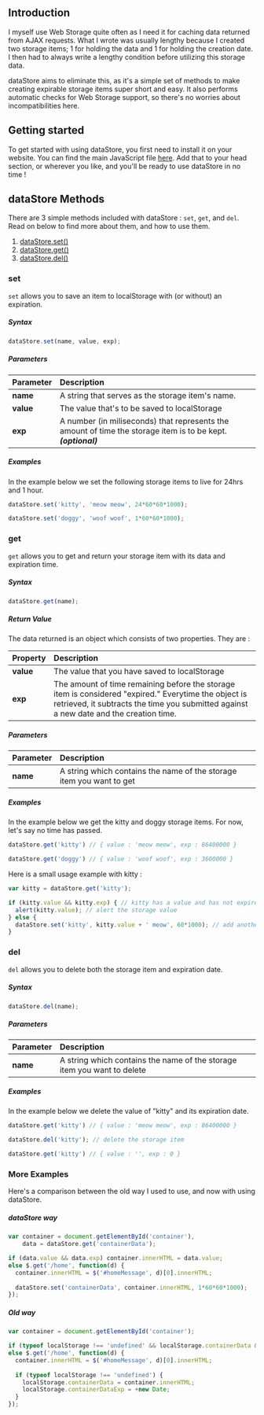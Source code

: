 ## Introduction
I myself use Web Storage quite often as I need it for caching data returned from AJAX requests. What I wrote was usually lengthy because I created two storage items; 1 for holding the data and 1 for holding the creation date. I then had to always write a lengthy condition before utilizing this storage data.

dataStore aims to eliminate this, as it's a simple set of methods to make creating expirable storage items super short and easy. It also performs automatic checks for Web Storage support, so there's no worries about incompatibilities here. 

## Getting started
To get started with using dataStore, you first need to install it on your website. You can find the main JavaScript file [here](https://github.com/SethClydesdale/dataStore-JS/blob/master/datastore.js). Add that to your head section, or wherever you like, and you'll be ready to use dataStore in no time !

## dataStore Methods

There are 3 simple methods included with dataStore : ``set``, ``get``, and ``del``. Read on below to find more about them, and how to use them.

1. [dataStore.set()](#set)
2. [dataStore.get()](#get)
3. [dataStore.del()](#del)

### set

``set`` allows you to save an item to localStorage with (or without) an expiration.

##### Syntax

```javascript
dataStore.set(name, value, exp);
```

##### Parameters

| Parameter | Description |
| :-------- | :---------- |
| **name** |  A string that serves as the storage item's name. |
| **value** | The value that's to be saved to localStorage |
| **exp** | A number (in miliseconds) that represents the amount of time the storage item is to be kept. ***(optional)*** |

##### Examples

In the example below we set the following storage items to live for 24hrs and 1 hour.

```javascript
dataStore.set('kitty', 'meow meow', 24*60*60*1000);

dataStore.set('doggy', 'woof woof', 1*60*60*1000);
```

### get

``get`` allows you to get and return your storage item with its data and expiration time.

##### Syntax
```javascript
dataStore.get(name);
```

##### Return Value

The data returned is an object which consists of two properties. They are :

| Property | Description |
| :-------- | :---------- |
| **value** |  The value that you have saved to localStorage |
| **exp** | The amount of time remaining before the storage item is considered "expired." Everytime the object is retrieved, it subtracts the time you submitted against a new date and the creation time. |

##### Parameters

| Parameter | Description |
| :-------- | :---------- |
| **name** |  A string which contains the name of the storage item you want to get |

##### Examples

In the example below we get the kitty and doggy storage items. For now, let's say no time has passed.

```javascript
dataStore.get('kitty') // { value : 'meow meow', exp : 86400000 }

dataStore.get('doggy') // { value : 'woof woof', exp : 3600000 }
```

Here is a small usage example with kitty :
```javascript
var kitty = dataStore.get('kitty');

if (kitty.value && kitty.exp) { // kitty has a value and has not expired
  alert(kitty.value); // alert the storage value
} else {
  dataStore.set('kitty', kitty.value + ' meow', 60*1000); // add another meow for 60 seconds
}
```

### del

``del`` allows you to delete both the storage item and expiration date.

##### Syntax

```javascript
dataStore.del(name);
```

##### Parameters

| Parameter | Description |
| :-------- | :---------- |
| **name** |  A string which contains the name of the storage item you want to delete |

##### Examples

In the example below we delete the value of "kitty" and its expiration date.

```javascript
dataStore.get('kitty') // { value : 'meow meow', exp : 86400000 }

dataStore.del('kitty'); // delete the storage item

dataStore.get('kitty') // { value : '', exp : 0 }
```

### More Examples

Here's a comparison between the old way I used to use, and now with using dataStore.

##### dataStore way

```javascript
var container = document.getElementById('container'),
    data = dataStore.get('containerData');

if (data.value && data.exp) container.innerHTML = data.value;
else $.get('/home', function(d) {
  container.innerHTML = $('#homeMessage', d)[0].innerHTML;
  
  dataStore.set('containerData', container.innerHTML, 1*60*60*1000);
});
```

##### Old way

```javascript
var container = document.getElementById('container');

if (typeof localStorage !== 'undefined' && localStorage.containerData && localStorage.containerDataExp > +new Date - 1*60*60*1000) container.innerHTML = localStorage.containerData;
else $.get('/home', function(d) {
  container.innerHTML = $('#homeMessage', d)[0].innerHTML;
  
  if (typeof localStorage !== 'undefined') {
    localStorage.containerData = container.innerHTML;
    localStorage.containerDataExp = +new Date;
  }
});
```
